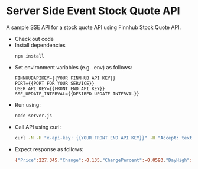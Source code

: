 # Server Side Event Stock Quote API

A sample SSE API for a stock quote API using Finnhub Stock Quote API.

* Check out code
* Install dependencies
    ```bash
    npm install
    ```
* Set environment variables (e.g. .env) as follows:
    ```
    FINNHUBAPIKEY={{YOUR FINNHUB API KEY}}
    PORT={{PORT FOR YOUR SERVICE}}
    USER_API_KEY={{FRONT END API KEY}}
    SSE_UPDATE_INTERVAL={{DESIRED UPDATE INTERVAL}}
    ```
* Run using:
    ```bash
    node server.js
    ```
* Call API using curl:
    ```bash
    curl -N -H "x-api-key: {{YOUR FRONT END API KEY}}" -H "Accept: text/event-stream" "http://localhost:3000/quote-stream?symbol=AAPL"
    ```
* Expect response as follows:
    ```bash
    {"Price":227.345,"Change":-0.135,"ChangePercent":-0.0593,"DayHigh":228.66,"DayLow":226.405,"OpenPrice":227.58,"PreviousClose":227.48,"Symbol":"AAPL"}
    ```